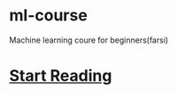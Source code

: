 # ml-course
Machine learning coure for beginners(farsi)

# [Start Reading](https://kaspielectronics.github.io/ml-course/)
